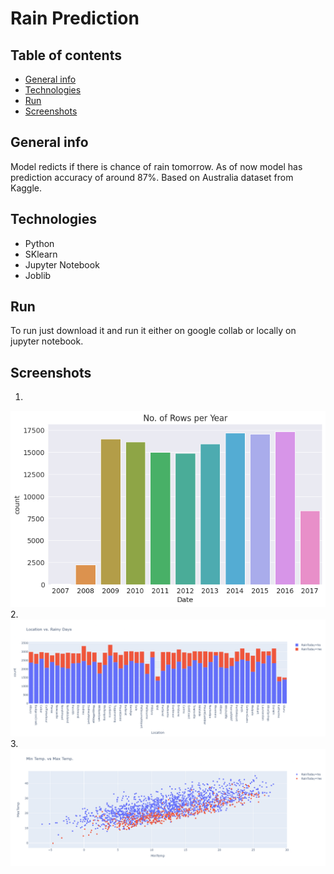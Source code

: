 # Rain Prediction

## Table of contents
* [General info](#general-info)
* [Technologies](#technologies)
* [Run](#run)
* [Screenshots](#screenshots)

## General info
Model redicts if there is chance of rain tomorrow.
As of now model has prediction accuracy of around 87%.
Based on Australia dataset from Kaggle.

## Technologies
* Python
* SKlearn
* Jupyter Notebook
* Joblib

## Run
To run just download it and run it either on google collab or locally on jupyter notebook.

## Screenshots
1.
![data points per year](https://github.com/sudhir45/Projects/blob/119dcd72a86506e922103baf6d3f0904eb7c2fba/Rain%20Prediction/Images/download.png)
2.
![Location vs Rainy days](https://github.com/sudhir45/Projects/blob/119dcd72a86506e922103baf6d3f0904eb7c2fba/Rain%20Prediction/Images/newplot.png)
3.
![min vs max temp](https://github.com/sudhir45/Projects/blob/119dcd72a86506e922103baf6d3f0904eb7c2fba/Rain%20Prediction/Images/newplot%20(1).png)

